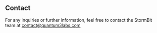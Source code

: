 ## Contact

For any inquiries or further information, feel free to contact the StormBit team at contact@quantum3labs.com
